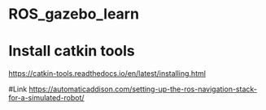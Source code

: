 # ROS_gazebo_learn


# Install catkin tools 
https://catkin-tools.readthedocs.io/en/latest/installing.html


#Link 
https://automaticaddison.com/setting-up-the-ros-navigation-stack-for-a-simulated-robot/